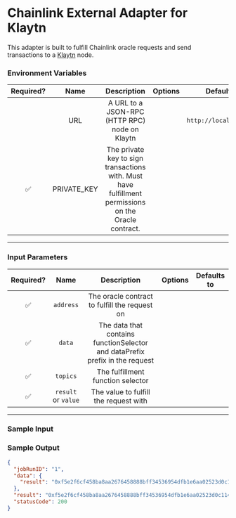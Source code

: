 # Chainlink External Adapter for Klaytn

This adapter is built to fulfill Chainlink oracle requests and send transactions to a [Klaytn](https://github.com/klaytn/klaytn) node.

### Environment Variables

| Required? |    Name     |                                             Description                                              | Options |       Defaults to       |
| :-------: | :---------: | :--------------------------------------------------------------------------------------------------: | :-----: | :---------------------: |
|           |     URL     |                            A URL to a JSON-RPC (HTTP RPC) node on Klaytn                             |         | `http://localhost:8551` |
|    ✅     | PRIVATE_KEY | The private key to sign transactions with. Must have fulfillment permissions on the Oracle contract. |         |                         |

---

### Input Parameters

| Required? |        Name         |                                 Description                                  | Options | Defaults to |
| :-------: | :-----------------: | :--------------------------------------------------------------------------: | :-----: | :---------: |
|    ✅     |      `address`      |                The oracle contract to fulfill the request on                 |         |             |
|    ✅     |       `data`        | The data that contains functionSelector and dataPrefix prefix in the request |         |             |
|    ✅     |      `topics`       |                      The fulfillment function selector                       |         |             |
|    ✅     | `result` or `value` |                    The value to fulfill the request with                     |         |             |

---

### Sample Input

### Sample Output

```json
{
  "jobRunID": "1",
  "data": {
    "result": "0xf5e2f6cf458ba8aa2676458888bff34536954dfb1e6aa02523d0c1143112761c"
  },
  "result": "0xf5e2f6cf458ba8aa2676458888bff34536954dfb1e6aa02523d0c1143112761c",
  "statusCode": 200
}
```
